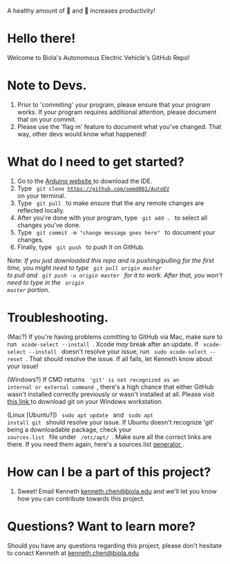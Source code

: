 A healthy amount of 🍕 and 🥤 increases productivity!
# Hello there!
Welcome to Biola's Autonomous Electric Vehicle's GitHub Repo!

# Note to Devs.
1. Prior to 'commiting' your program, please ensure that your program works. If your program requires additional attention, please document that on your commit. 
2. Please use the 'flag m' feature to document what you've changed. That way, other devs would know what happened!

# What do I need to get started?
1. Go to the <a href="https://www.arduino.cc/en/Main/Software" rel="nofollow">Arduino website </a> to download the IDE. 
2. Type <code> git clone https://github.com/oemd001/AutoEV </code> on your terminal.
3. Type <code> git pull </code> to make ensure that the any remote changes are reflected locally. 
4. After you're done with your program, type <code> git add . </code> to select all changes you've done.
5. Type <code> git commit -m "change message goes here" </code> to document your changes. 
6. Finally, type <code> git push </code> to push it on GitHub. 

Note: <em> If you just downloaded this repo and is pushing/pulling for the first time, you might need to type <code> git pull origin master </code> to pull and <code> git push -u origin master </code> for it to work. After that, you won't need to type in the <code> origin master</code> portion. </em>

# Troubleshooting.
(Mac?)
If you're having problems comitting to GitHub via Mac, make sure to run <code> xcode-select --install </code>. Xcode <em> may </em> break after an update. 
If <code> xcode-select --install </code> doesn't resolve your issue, run <code> sudo xcode-select --reset </code>. That should resolve the issue. 
If all fails, let Kenneth know about your issue!

(Windows?)
If CMD returns <code> 'git' is not recognized as an internal or external command </code>, there's a high chance that either GitHub wasn't installed correctly previously or wasn't installed at all. Please visit <a href="https://git-scm.com/download/win" rel="nofollow">this link </a> to download git on your Windows workstation. 

(Linux [Ubuntu?])
<code> sudo apt update </code> and <code> sudo apt install git </code> should resolve your issue. If Ubuntu doesn't recognize 'git' being a downloadable package, check your <code> sources.list </code> file under <code> /etc/apt/ </code>. Make sure all the correct links are there. If you need them again, here's a sources.list <a href="https://repogen.simplylinux.ch/" rel="nofollow">generator </a>.

# How can I be a part of this project?
1. Sweet! Email Kenneth <a href="mailto:kenneth.chen@biola.edu">kenneth.chen@biola.edu</a> and we'll let you know how you can contribute towards this project. 

# Questions? Want to learn more?
Should you have any questions regarding this project, please don't hesitate to conact Kenneth at <a href="mailto:kenneth.chen@biola.edu">kenneth.chen@biola.edu</a>


